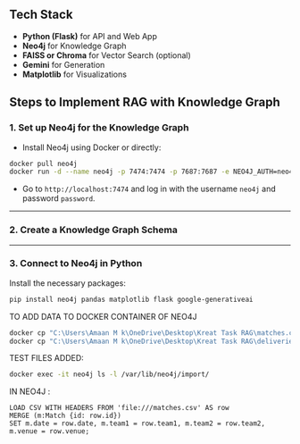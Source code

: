 ## **Tech Stack**
- **Python (Flask)** for API and Web App
- **Neo4j** for Knowledge Graph
- **FAISS or Chroma** for Vector Search (optional)
- **Gemini** for Generation
- **Matplotlib** for Visualizations

## **Steps to Implement RAG with Knowledge Graph**

### 1. **Set up Neo4j for the Knowledge Graph**
- Install Neo4j using Docker or directly:
```bash
docker pull neo4j
docker run -d --name neo4j -p 7474:7474 -p 7687:7687 -e NEO4J_AUTH=neo4j/password neo4j
```
- Go to `http://localhost:7474` and log in with the username `neo4j` and password `password`.

---

### 2. **Create a Knowledge Graph Schema**


---

### 3. **Connect to Neo4j in Python**  
Install the necessary packages:
```bash
pip install neo4j pandas matplotlib flask google-generativeai
```
TO ADD DATA TO DOCKER CONTAINER OF NEO4J
```bash
docker cp "C:\Users\Amaan M k\OneDrive\Desktop\Kreat Task RAG\matches.csv" neo4j:/var/lib/neo4j/import/
docker cp "C:\Users\Amaan M k\OneDrive\Desktop\Kreat Task RAG\deliveries.csv" neo4j:/var/lib/neo4j/import/
```

TEST FILES ADDED:
```bash
docker exec -it neo4j ls -l /var/lib/neo4j/import/
```

IN NEO4J :
```cypher
LOAD CSV WITH HEADERS FROM 'file:///matches.csv' AS row
MERGE (m:Match {id: row.id})
SET m.date = row.date, m.team1 = row.team1, m.team2 = row.team2, m.venue = row.venue;
```
